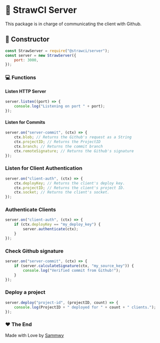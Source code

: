 # 🍓 StrawCI Server

This package is in charge of communicating the client with Github.

## 👷 Constructor

```javascript
const StrawServer = require("@strawci/server");
const server = new StrawServer({
    port: 3000,
});
```

### 💻 Functions

#### Listen HTTP Server

```javascript
server.listen((port) => {
    console.log("Listening on port " + port);
});
```

#### Listen for Commits

```javascript
server.on("server-commit", (ctx) => {
    ctx.blob; // Returns the Github's request as a String
    ctx.projectID; // Returns the ProjectID
    ctx.branch; // Returns the commit branch
    ctx.remoteSignature; // Returns the Github's signature
});
```

### Listen for Client Authentication

```javascript
server.on("client-auth", (ctx) => {
    ctx.deployKey; // Returns the client's deploy key.
    ctx.projectID; // Returns the client's project ID.
    ctx.socket; // Returns the client's socket.
});
```

### Authenticate Clients

```javascript
server.on("client-auth", (ctx) => {
    if (ctx.deployKey == "my_deploy_key") {
        server.authenticate(ctx);
    }
});
```

### Check Github signature

```javascript
server.on("server-commit", (ctx) => {
    if (server.calculateSignature(ctx, "my_source_key")) {
        console.log("Verified commit from Github!");
    }
});
```

### Deploy a project

```javascript
server.deploy("project-id", (projectID, count) => {
    console.log(ProjectID + " deployed for " + count + " clients.");
});
```

### ❤️ The End

Made with Love by [Sammwy](https://twitter.com/sammwy)</a>
